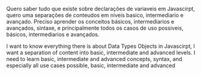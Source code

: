 Quero saber tudo que existe sobre declarações de variaveis em Javascirpt,
quero uma separações de conteudos em niveis basico, intermediario e avançado.
Preciso aprender os conceitos básicos, intermediarios e avançados, sintaxe, e principalmente todos os casos de uso
possiveis, básicos, intermediarios e avançados.


I want to know everything there is about Data Types Objects in Javascirpt,
I want a separation of content into basic, intermediate and advanced levels.
I need to learn basic, intermediate and advanced concepts, syntax, and especially all use cases
possible, basic, intermediate and advanced
